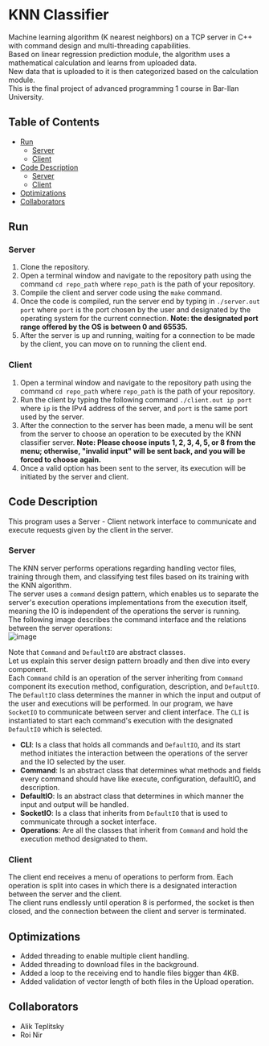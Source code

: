 # KNN Classifier

Machine learning algorithm (K nearest neighbors) on a TCP server in C++ with command design and multi-threading capabilities.  
Based on linear regression prediction module, the algorithm uses a mathematical calculation and learns from uploaded data.  
New data that is uploaded to it is then categorized based on the calculation module.  
This is the final project of advanced programming 1 course in Bar-Ilan University.

## Table of Contents

- [Run](#run)
  - [Server](#server)
  - [Client](#client)
- [Code Description](#code-description)
  - [Server](#server-1)
  - [Client](#client-1)
- [Optimizations](#optimizations)
- [Collaborators](#collaborators)

## Run

### Server

1. Clone the repository.
2. Open a terminal window and navigate to the repository path using the command `cd repo_path` where `repo_path` is the path of your repository.
3. Compile the client and server code using the `make` command.
4. Once the code is compiled, run the server end by typing in `./server.out port` where `port` is the port chosen by the user and designated by the operating system for the current connection.
   **Note: the designated port range offered by the OS is between 0 and 65535.**
5. After the server is up and running, waiting for a connection to be made by the client, you can move on to running the client end.

### Client

1. Open a terminal window and navigate to the repository path using the command `cd repo_path` where `repo_path` is the path of your repository.
2. Run the client by typing the following command `./client.out ip port` where `ip` is the IPv4 address of the server, and `port` is the same port used by the server.
3. After the connection to the server has been made, a menu will be sent from the server to choose an operation to be executed by the KNN classifier server.
   **Note: Please choose inputs 1, 2, 3, 4, 5, or 8 from the menu; otherwise, "invalid input" will be sent back, and you will be forced to choose again.**
4. Once a valid option has been sent to the server, its execution will be initiated by the server and client.

## Code Description

This program uses a Server - Client network interface to communicate and execute requests given by the client in the server.

### Server

The KNN server performs operations regarding handling vector files, training through them, and classifying test files based on its training with the KNN algorithm.  
The server uses a `command` design pattern, which enables us to separate the server's execution operations implementations from the execution itself, meaning the IO is independent of the operations the server is running.  
The following image describes the command interface and the relations between the server operations:  
![image](https://user-images.githubusercontent.com/60584742/214577351-6b978ae8-895d-4e63-a626-6eff62b34d3f.png)

Note that `Command` and `DefaultIO` are abstract classes.  
Let us explain this server design pattern broadly and then dive into every component.  
Each `Command` child is an operation of the server inheriting from `Command` component its execution method, configuration, description, and `DefaultIO`.  
The `DefaultIO` class determines the manner in which the input and output of the user and executions will be performed. In our program, we have `SocketIO` to communicate between server and client interface.
The `CLI` is instantiated to start each command's execution with the designated `DefaultIO` which is selected.

- **CLI**: Is a class that holds all commands and `DefaultIO`, and its start method initiates the interaction between the operations of the server and the IO selected by the user.
- **Command**: Is an abstract class that determines what methods and fields every command should have like execute, configuration, defaultIO, and description.
- **DefaultIO**: Is an abstract class that determines in which manner the input and output will be handled.
- **SocketIO**: Is a class that inherits from `DefaultIO` that is used to communicate through a socket interface.
- **Operations**: Are all the classes that inherit from `Command` and hold the execution method designated to them.

### Client

The client end receives a menu of operations to perform from. Each operation is split into cases in which there is a designated interaction between the server and the client.  
The client runs endlessly until operation 8 is performed, the socket is then closed, and the connection between the client and server is terminated.

## Optimizations

- Added threading to enable multiple client handling.
- Added threading to download files in the background.
- Added a loop to the receiving end to handle files bigger than 4KB.
- Added validation of vector length of both files in the Upload operation.

## Collaborators

- Alik Teplitsky
- Roi Nir
